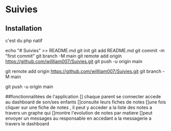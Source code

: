 # Suivies

## Installation
c'est  du php natif 

echo "# Suivies" >> README.md
git init
git add README.md
git commit -m "first commit"
git branch -M main
git remote add origin https://github.com/willliam007/Suivies.git
git push -u origin main


git remote add origin https://github.com/willliam007/Suivies.git
git branch -M main

git push -u origin main

##fonctionnalitées de l'application 
[] chaque parent se connecter accede au dashboard de son/ses enfants 
[]consulte leurs fiches de notes 
[]une fois cliquer sur une fiche de notes , il peut y acceder a la liste des notes a travers un graphe qui
[]montre l'evolution de notes par matiere
[]peut envoyer un messages au responsable en accedant a la messagerie a travers le dashboard



